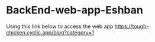 # BackEnd-web-app-Eshban
Using this link below to access the web app
https://tough-chicken.cyclic.app/blog?category=1
